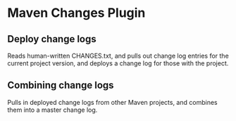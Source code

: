 # Maven Changes Plugin

## Deploy change logs

Reads human-written CHANGES.txt, and pulls out change log entries for the
current project version, and deploys a change log for those with the project.

## Combining change logs

Pulls in deployed change logs from other Maven projects, and combines them
into a master change log.